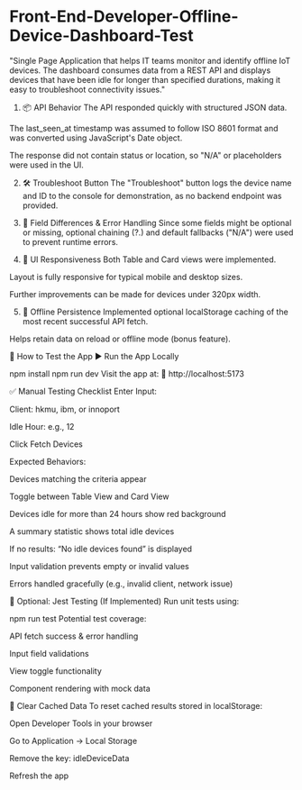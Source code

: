 # Front-End-Developer-Offline-Device-Dashboard-Test
"Single Page Application that helps IT teams monitor and identify offline IoT devices. The dashboard consumes data from a REST API and displays devices that have been idle for longer than specified durations, making it easy to troubleshoot connectivity issues."
1. 📦 API Behavior
The API responded quickly with structured JSON data.

The last_seen_at timestamp was assumed to follow ISO 8601 format and was converted using JavaScript's Date object.

The response did not contain status or location, so "N/A" or placeholders were used in the UI.

2. 🛠 Troubleshoot Button
The "Troubleshoot" button logs the device name and ID to the console for demonstration, as no backend endpoint was provided.

3. 🔄 Field Differences & Error Handling
Since some fields might be optional or missing, optional chaining (?.) and default fallbacks ("N/A") were used to prevent runtime errors.

4. 🧱 UI Responsiveness
Both Table and Card views were implemented.

Layout is fully responsive for typical mobile and desktop sizes.

Further improvements can be made for devices under 320px width.

5. 💾 Offline Persistence
Implemented optional localStorage caching of the most recent successful API fetch.

Helps retain data on reload or offline mode (bonus feature).

🧪 How to Test the App
▶️ Run the App Locally

npm install
npm run dev
Visit the app at:
🔗 http://localhost:5173

✅ Manual Testing Checklist
Enter Input:

Client: hkmu, ibm, or innoport

Idle Hour: e.g., 12

Click Fetch Devices

Expected Behaviors:

Devices matching the criteria appear

Toggle between Table View and Card View

Devices idle for more than 24 hours show red background

A summary statistic shows total idle devices

If no results: “No idle devices found” is displayed

Input validation prevents empty or invalid values

Errors handled gracefully (e.g., invalid client, network issue)

🔬 Optional: Jest Testing (If Implemented)
Run unit tests using:

npm run test
Potential test coverage:

API fetch success & error handling

Input field validations

View toggle functionality

Component rendering with mock data

🧼 Clear Cached Data
To reset cached results stored in localStorage:

Open Developer Tools in your browser

Go to Application → Local Storage

Remove the key: idleDeviceData

Refresh the app
